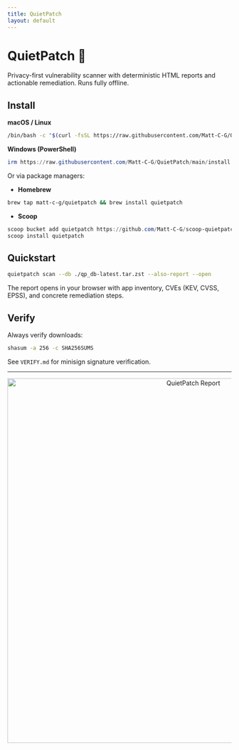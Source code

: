 ```yaml
---
title: QuietPatch
layout: default
---
```


<h1>QuietPatch 🔐</h1>
<p>Privacy-first vulnerability scanner with deterministic HTML reports and actionable remediation. Runs fully offline.</p>

## Install

**macOS / Linux**
```bash
/bin/bash -c "$(curl -fsSL https://raw.githubusercontent.com/Matt-C-G/QuietPatch/main/install.sh)"
```

**Windows (PowerShell)**

```powershell
irm https://raw.githubusercontent.com/Matt-C-G/QuietPatch/main/install.ps1 | iex
```

Or via package managers:

* **Homebrew**

```bash
brew tap matt-c-g/quietpatch && brew install quietpatch
```

* **Scoop**

```powershell
scoop bucket add quietpatch https://github.com/Matt-C-G/scoop-quietpatch
scoop install quietpatch
```

## Quickstart

```bash
quietpatch scan --db ./qp_db-latest.tar.zst --also-report --open
```

The report opens in your browser with app inventory, CVEs (KEV, CVSS, EPSS), and concrete remediation steps.

## Verify

Always verify downloads:

```bash
shasum -a 256 -c SHA256SUMS
```

See <code>VERIFY.md</code> for minisign signature verification.

---

<p align="center">
  <img src="assets/screenshot-report.png" alt="QuietPatch Report" width="820" />
  </p>

